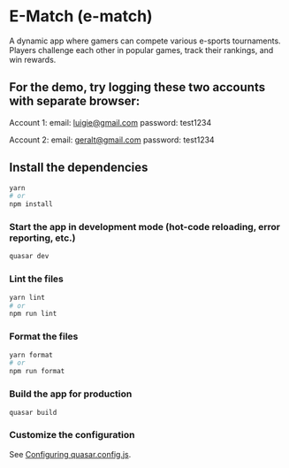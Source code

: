 # E-Match (e-match)

A dynamic app where gamers can compete various e-sports tournaments. Players challenge each other in popular games, track their rankings, and win rewards.

## For the demo, try logging these two accounts with separate browser:
Account 1:
email: luigie@gmail.com
password: test1234

Account 2:
email: geralt@gmail.com
password: test1234

## Install the dependencies
```bash
yarn
# or
npm install
```

### Start the app in development mode (hot-code reloading, error reporting, etc.)
```bash
quasar dev
```


### Lint the files
```bash
yarn lint
# or
npm run lint
```


### Format the files
```bash
yarn format
# or
npm run format
```



### Build the app for production
```bash
quasar build
```

### Customize the configuration
See [Configuring quasar.config.js](https://v2.quasar.dev/quasar-cli-vite/quasar-config-js).
